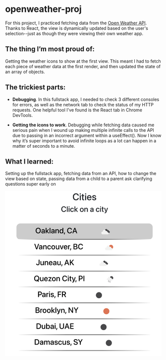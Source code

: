 # openweather-proj

For this project, I practiced fetching data from the [Open Weather API](https://openweathermap.org/). Thanks to React, the view is dynamically updated based on the user's selection--just as though they were viewing their own weather app.

## The thing I’m most proud of:

Getting the weather icons to show at the first view. This meant I had to fetch each piece of weather data at the first render, and then updated the state of an array of objects.

## The trickiest parts:

- **Debugging**. In this fullstack app, I needed to check 3 different consoles for errors, as well as the network tab to check the status of my HTTP requests. One helpful tool I've found is the React tab in Chrome DevTools.

- **Getting the icons to work**. Debugging while fetching data caused me serious pain when I wound up making multiple infinite calls to the API due to passing in an incorrect argument within a useEffect(). Now I know why it’s super important to avoid infinite loops as a lot can happen in a matter of seconds to a minute.

## What I learned:

Setting up the fullstack app, fetching data from an API, how to change the view based on state, passing data from a child to a parent
ask clarifying questions super early on

![screenshot of weather menu](./weather.png)
